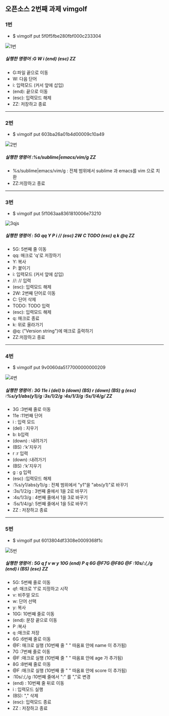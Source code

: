 
## 오픈소스 2번째 과제 vimgolf 

### 1번


* $ vimgolf put 5f0f5fbe280fbf000c233304

![1번](https://user-images.githubusercontent.com/76933278/144704455-c0c4a36c-a73b-4f33-9d77-2d15db49c3f1.gif)

##### 실행한 명령어 :G W i (end) (esc) ZZ
  
 * G:파일 끝으로 이동
 * W: 다음 단어
 * i: 입력모드 (커서 앞에 삽입)
 * (end): 끝으로 이동
 * (esc): 입력모드 해제 
 * ZZ: 저장하고 종료
  
--------------------------------------------
### 2번

* $ vimgolf put 603ba26a01b4d00009c10a49

![2번](https://user-images.githubusercontent.com/76933278/144704457-0699991b-85cc-4050-aed5-844557a63137.gif)

##### 실행한 명령어 :%s/sublime\|emacs/vim/g   ZZ
  
* %s/sublime\|emacs/vim/g : 전체 범위에서 sublime 과 emacs를 vim 으로 치환 
* ZZ:저장하고 종료  
  
----------------------------------------------
### 3번

* $ vimgolf put 5f1063aa8361810006e73210

![3qjs](https://user-images.githubusercontent.com/76933278/144704452-11dfe427-09fb-4e0f-b93c-9404b7039eaf.gif)
  
##### 실행한 명령어 : 5G qq Y P i // (esc) 2W C TODO (esc) q k @q ZZ

* 5G: 5번째 줄 이동
* qq: 매크로 'q'로 저장하기
* Y: 복사
* P: 붙이기
* i: 입력모드 (커서 앞에 삽입) 
* //: // 입력
* (esc): 입력모드 해제
* 2W: 2번째 단어로 이동 
* C: 단어 삭제
* TODO: TODO 입력 
* (esc): 입력모드 해제 
* q: 매크로 종료 
* k: 위로 올라가기 
* @q: ("Version string")에 매크로 출력하기
* ZZ:저장하고 종료
--------------------------------------------
### 4번

* $ vimgolf put 9v0060da5177000000000209

![4번](https://user-images.githubusercontent.com/76933278/144705103-9b37895a-d869-4315-973f-a7541dd85ac9.gif)
##### 실행한 명령어 : 3G 11e i (del) b (down) (BS) r (down) (BS) g (esc) :%s/y1/abs(y1)/g  :3s/1/2/g  :4s/1/3/g  :5s/1/4/g/ ZZ

* 3G :3번째 줄로 이동
* 11e :11번째 단어
* i : 입력 모드
* (del) : 지우기
* b: b입력
* (down) : 내려가기
* (BS) :'k'지우기
* r :r 입력
* (down) :내려가기
* (BS) :'k'지우기
* g : g 입력
* (esc) :입력모드 해제
* :%s/y1/abs(y1)/g  : 전체 범위에서 "y1"을 "abs(y1)"로 바꾸기
* :3s/1/2/g : 3번째 줄에서 1을 2로 바꾸기
* :4s/1/3/g : 4번째 줄에서 1을 3로 바꾸기
* :5s/1/4/g/: 5번째 줄에서 1을 5로 바꾸기
* ZZ : 저장하고 종료


----------------------------------------------
### 5번

* $ vimgolf put 6013804df3308e0009368f1c

![5번](https://user-images.githubusercontent.com/76933278/144705099-51b9edcb-074d-4211-91c3-82722c743356.gif)
##### 실행한 명령어 : 5G q f v w y 10G (end) P q 6G @F7G @F8G @F  :10s/:/,/g (end) i (BS) (esc) ZZ


* 5G: 5번째 줄로 이동 
* qf: 매크로 'f'로 지정하고 시작 
* v: 비주얼 모드
* w: 단어 선택
* y: 복사
* 10G: 10번째 줄로 이동
* (end): 문장 끝으로 이동
* P :복사
* q :매크로 저장
* 6G :6번째 줄로 이동
* @F: 매크로 실행 (10번째 줄 " " 따옴표 안에 name 이 추가됨)
* 7G :7번째 줄로 이동
* @F :매크로 실행 (10번째 줄 " " 따옴표 안에 age 가 추가됨)
* 8G :8번째 줄로 이동
* @F :매크로 실행 (10번째 줄 " " 따옴표 안에 score 이 추가됨)
* :10s/:/,/g :10번째 줄에서 ":" 를 ","로 변경
* (end) : 10번째 줄 뒤로 이동
* i : 입력모드 실행
* (BS): "," 삭제
* (esc): 입력모드 종료
* ZZ : 저장하고 종료
